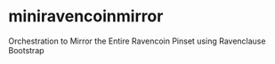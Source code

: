 # miniravencoinmirror
Orchestration to Mirror the Entire Ravencoin Pinset using Ravenclause Bootstrap
